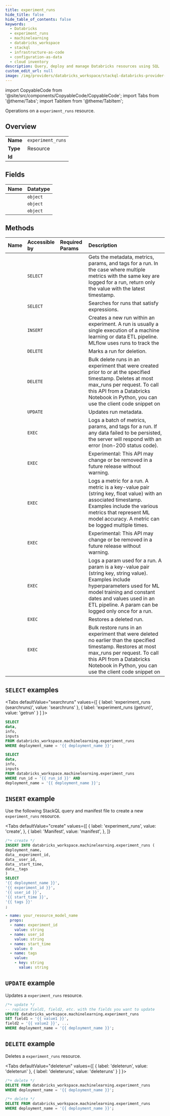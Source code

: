```yaml
---
title: experiment_runs
hide_title: false
hide_table_of_contents: false
keywords:
  - Databricks
  - experiment_runs
  - machinelearning
  - databricks_workspace
  - stackql
  - infrastructure-as-code
  - configuration-as-data
  - cloud inventory
description: Query, deploy and manage Databricks resources using SQL
custom_edit_url: null
image: /img/providers/databricks_workspace/stackql-databricks-provider-featured-image.png
---
```


import CopyableCode from '@site/src/components/CopyableCode/CopyableCode';
import Tabs from '@theme/Tabs';
import TabItem from '@theme/TabItem';

Operations on a <code>experiment_runs</code> resource.  

## Overview
<table><tbody>
<tr><td><b>Name</b></td><td><code>experiment_runs</code></td></tr>
<tr><td><b>Type</b></td><td>Resource</td></tr>
<tr><td><b>Id</b></td><td><CopyableCode code="databricks_workspace.machinelearning.experiment_runs" /></td></tr>
</tbody></table>

## Fields
| Name | Datatype |
|:-----|:---------|
| <CopyableCode code="data" /> | `object` |
| <CopyableCode code="info" /> | `object` |
| <CopyableCode code="inputs" /> | `object` |

## Methods
| Name | Accessible by | Required Params | Description |
|:-----|:--------------|:----------------|:------------|
| <CopyableCode code="getrun" /> | `SELECT` | <CopyableCode code="run_id, deployment_name" /> | Gets the metadata, metrics, params, and tags for a run. In the case where multiple metrics with the same key are logged for a run, return only the value with the latest timestamp. |
| <CopyableCode code="searchruns" /> | `SELECT` | <CopyableCode code="deployment_name" /> | Searches for runs that satisfy expressions. |
| <CopyableCode code="createrun" /> | `INSERT` | <CopyableCode code="deployment_name" /> | Creates a new run within an experiment. A run is usually a single execution of a machine learning or data ETL pipeline. MLflow uses runs to track the |
| <CopyableCode code="deleterun" /> | `DELETE` | <CopyableCode code="deployment_name" /> | Marks a run for deletion. |
| <CopyableCode code="deleteruns" /> | `DELETE` | <CopyableCode code="deployment_name" /> | Bulk delete runs in an experiment that were created prior to or at the specified timestamp. Deletes at most max_runs per request. To call this API from a Databricks Notebook in Python, you can use the client code snippet on |
| <CopyableCode code="updaterun" /> | `UPDATE` | <CopyableCode code="deployment_name" /> | Updates run metadata. |
| <CopyableCode code="logbatch" /> | `EXEC` | <CopyableCode code="deployment_name" /> | Logs a batch of metrics, params, and tags for a run. If any data failed to be persisted, the server will respond with an error (non-200 status code). |
| <CopyableCode code="loginputs" /> | `EXEC` | <CopyableCode code="deployment_name" /> | Experimental: This API may change or be removed in a future release without warning. |
| <CopyableCode code="logmetric" /> | `EXEC` | <CopyableCode code="deployment_name" /> | Logs a metric for a run. A metric is a key-value pair (string key, float value) with an associated timestamp. Examples include the various metrics that represent ML model accuracy. A metric can be logged multiple times. |
| <CopyableCode code="logmodel" /> | `EXEC` | <CopyableCode code="deployment_name" /> | Experimental: This API may change or be removed in a future release without warning. |
| <CopyableCode code="logparam" /> | `EXEC` | <CopyableCode code="deployment_name" /> | Logs a param used for a run. A param is a key-value pair (string key, string value). Examples include hyperparameters used for ML model training and constant dates and values used in an ETL pipeline. A param can be logged only once for a run. |
| <CopyableCode code="restorerun" /> | `EXEC` | <CopyableCode code="deployment_name" /> | Restores a deleted run. |
| <CopyableCode code="restoreruns" /> | `EXEC` | <CopyableCode code="deployment_name" /> | Bulk restore runs in an experiment that were deleted no earlier than the specified timestamp. Restores at most max_runs per request. To call this API from a Databricks Notebook in Python, you can use the client code snippet on |

## `SELECT` examples

<Tabs
    defaultValue="searchruns"
    values={[
        { label: 'experiment_runs (searchruns)', value: 'searchruns' },
        { label: 'experiment_runs (getrun)', value: 'getrun' }
    ]
}>
<TabItem value="searchruns">

```sql
SELECT
data,
info,
inputs
FROM databricks_workspace.machinelearning.experiment_runs
WHERE deployment_name = '{{ deployment_name }}';
```

</TabItem>
<TabItem value="getrun">

```sql
SELECT
data,
info,
inputs
FROM databricks_workspace.machinelearning.experiment_runs
WHERE run_id = '{{ run_id }}' AND
deployment_name = '{{ deployment_name }}';
```

</TabItem>
</Tabs>

## `INSERT` example

Use the following StackQL query and manifest file to create a new <code>experiment_runs</code> resource.

<Tabs
    defaultValue="create"
    values={[
        { label: 'experiment_runs', value: 'create', },
        { label: 'Manifest', value: 'manifest', },
    ]}
>
<TabItem value="create">

```sql
/*+ create */
INSERT INTO databricks_workspace.machinelearning.experiment_runs (
deployment_name,
data__experiment_id,
data__user_id,
data__start_time,
data__tags
)
SELECT 
'{{ deployment_name }}',
'{{ experiment_id }}',
'{{ user_id }}',
'{{ start_time }}',
'{{ tags }}'
;
```

</TabItem>
<TabItem value="manifest">

```yaml
- name: your_resource_model_name
  props:
  - name: experiment_id
    value: string
  - name: user_id
    value: string
  - name: start_time
    value: 0
  - name: tags
    value:
    - key: string
      value: string

```

</TabItem>
</Tabs>

## `UPDATE` example

Updates a <code>experiment_runs</code> resource.

```sql
/*+ update */
-- replace field1, field2, etc. with the fields you want to update        
UPDATE databricks_workspace.machinelearning.experiment_runs
SET field1 = '{{ value1 }}',
field2 = '{{ value2 }}', ...
WHERE deployment_name = '{{ deployment_name }}';
```

## `DELETE` example

Deletes a <code>experiment_runs</code> resource.

<Tabs
    defaultValue="deleterun"
    values={[
        { label: 'deleterun', value: 'deleterun' },
        { label: 'deleteruns', value: 'deleteruns' }
    ]
}>
<TabItem value="deleterun">

```sql
/*+ delete */
DELETE FROM databricks_workspace.machinelearning.experiment_runs
WHERE deployment_name = '{{ deployment_name }}';
```

</TabItem>
<TabItem value="deleteruns">

```sql
/*+ delete */
DELETE FROM databricks_workspace.machinelearning.experiment_runs
WHERE deployment_name = '{{ deployment_name }}';
```

</TabItem>
</Tabs>
